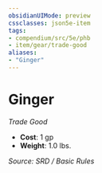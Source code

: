 ```yaml
---
obsidianUIMode: preview
cssclasses: json5e-item
tags:
- compendium/src/5e/phb
- item/gear/trade-good
aliases: 
- "Ginger"
---
```

# Ginger
*Trade Good*  

- **Cost**: 1 gp
- **Weight**: 1.0 lbs.

*Source: SRD / Basic Rules*